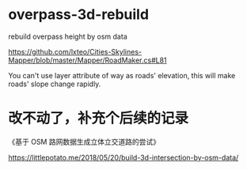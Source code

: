 # overpass-3d-rebuild
rebuild overpass height by osm data


https://github.com/lxteo/Cities-Skylines-Mapper/blob/master/Mapper/RoadMaker.cs#L81

You can't use layer attribute of way as roads' elevation, this will make roads' slope change rapidly.

# 改不动了，补充个后续的记录

《基于 OSM 路网数据生成立体立交道路的尝试》

https://littlepotato.me/2018/05/20/build-3d-intersection-by-osm-data/
